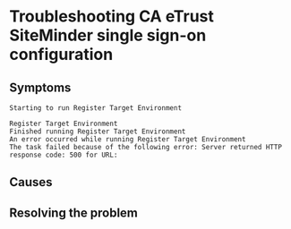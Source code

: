 # Troubleshooting CA eTrust SiteMinder single sign-on configuration

## Symptoms

```
Starting to run Register Target Environment

Register Target Environment 
Finished running Register Target Environment
An error occurred while running Register Target Environment
The task failed because of the following error: Server returned HTTP response code: 500 for URL:
```

## Causes

## Resolving the problem